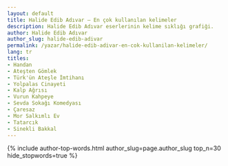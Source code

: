 ```yaml
---
layout: default
title: Halide Edib Adıvar — En çok kullanılan kelimeler
description: Halide Edib Adıvar eserlerinin kelime sıklığı grafiği.
author: Halide Edib Adıvar
author_slug: halide-edib-adivar
permalink: /yazar/halide-edib-adivar-en-cok-kullanilan-kelimeler/
lang: tr
titles:
- Handan
- Ateşten Gömlek
- Türk'ün Ateşle İmtihanı
- Yolpalas Cinayeti
- Kalp Ağrısı
- Vurun Kahpeye
- Sevda Sokağı Komedyası
- Çaresaz
- Mor Salkımlı Ev
- Tatarcık
- Sinekli Bakkal
---
```

{% include author-top-words.html author_slug=page.author_slug top_n=30 hide_stopwords=true %}
